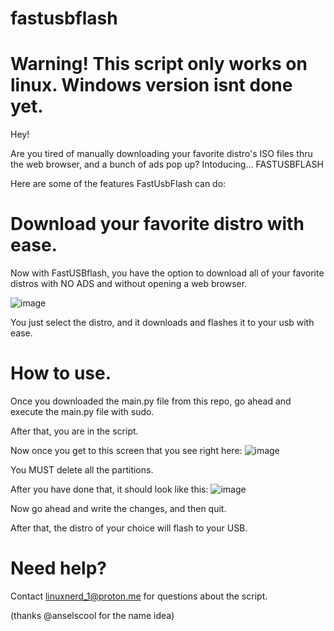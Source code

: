 # fastusbflash
# Warning! This script only works on linux. Windows version isnt done yet.

Hey!

Are you tired of manually downloading your favorite distro's ISO files thru the web browser, and a bunch of ads pop up?
Intoducing...
FASTUSBFLASH

Here are some of the features FastUsbFlash can do:

# Download your favorite distro with ease.

Now with FastUSBflash, you have the option to download all of your favorite distros with NO ADS and without opening a web browser.

![image](https://github.com/stinkyfart69420/fastusbflash/assets/147311474/dfb22628-5a9f-4b0e-89bb-4824f622d22a)

You just select the distro, and it downloads and flashes it to your usb with ease.

# How to use.

Once you downloaded the main.py file from this repo, go ahead and execute the main.py file with sudo.

After that, you are in the script.

Now once you get to this screen that you see right here:
![image](https://github.com/stinkyfart69420/fastusbflash/assets/147311474/1dc99c01-4a8e-40b6-9e18-055962a73a8c)

You MUST delete all the partitions.

After you have done that, it should look like this:
![image](https://github.com/stinkyfart69420/fastusbflash/assets/147311474/31f6a7ce-86d2-4087-96f7-21bd17c5523b)

Now go ahead and write the changes, and then quit.

After that, the distro of your choice will flash to your USB.

# Need help?

Contact linuxnerd_1@proton.me for questions about the script.

(thanks @anselscool for the name idea)

